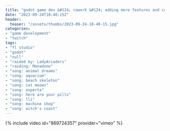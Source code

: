 ```yaml
---
title: "godot game dev &#124; cowork &#124; adding more features and content"
date: "2023-09-24T18:40:15Z"
header:
  teaser: "/assets/thumbs/2023-09-24-18-40-15.jpg"
categories:
- "game development"
- "twitch"
tags:
- "fl studio"
- "godot"
- "null"
- "raided by: LadyArcaders"
- "raiding: Manadono"
- "song: animal dreams"
- "song: aquarium"
- "song: beach skeleton"
- "song: cat meows"
- "song: experta"
- "song: here are your pills"
- "song: lli"
- "song: machine shop"
- "song: witch's coast"
---
```

{% include video id="869724357" provider="vimeo" %}
